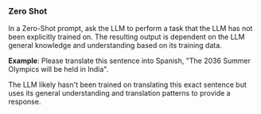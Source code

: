 ### Zero Shot
In a Zero-Shot prompt, ask the LLM to perform a task that the LLM has not been explicitly 
trained on. The resulting output is dependent on the LLM general knowledge and understanding 
based on its training data. 

**Example**: Please translate this sentence into Spanish, "The 2036 Summer Olympics will be
held in India".

The LLM likely hasn't been trained on translating this exact sentence but uses its general 
understanding and translation patterns to provide a response.  
